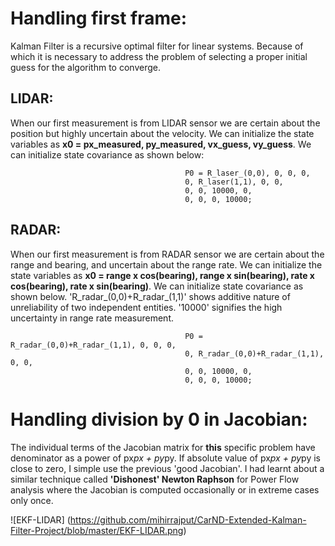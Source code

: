 # Handling first frame:
Kalman Filter is a recursive optimal filter for linear systems. Because of which it is necessary to address the problem of selecting a proper initial guess for the algorithm to converge.
## LIDAR:
When our first measurement is from LIDAR sensor we are certain about the position but highly uncertain about the velocity.
We can initialize the state variables as **x0 = px_measured, py_measured, vx_guess, vy_guess**.
We can initialize state covariance as shown below:
                             
                                           P0 = R_laser_(0,0), 0, 0, 0,
                                           0, R_laser(1,1), 0, 0,
                                           0, 0, 10000, 0,
                                           0, 0, 0, 10000;
## RADAR:
When our first measurement is from RADAR sensor we are certain about the range and bearing, and uncertain about the range rate. We can initialize the state variables as **x0 = range x cos(bearing), range x sin(bearing), rate x cos(bearing), rate x sin(bearing)**.
We can initialize state covariance as shown below. 'R_radar_(0,0)+R_radar_(1,1)' shows additive nature of unreliability of two independent entities. '10000' signifies the high uncertainty in range rate measurement.
                             
                                           P0 = R_radar_(0,0)+R_radar_(1,1), 0, 0, 0,
                                           0, R_radar_(0,0)+R_radar_(1,1), 0, 0,
                                           0, 0, 10000, 0,
                                           0, 0, 0, 10000;
# Handling division by 0 in Jacobian:
The individual terms of the Jacobian matrix for **this** specific problem have denominator as a power of px*px + py*py. If absolute value of px*px + py*py is close to zero, I simple use the previous 'good Jacobian'. I had learnt about a similar technique called **'Dishonest' Newton Raphson** for Power Flow analysis where the Jacobian is computed occasionally or in extreme cases only once.

![EKF-LIDAR]
(https://github.com/mihirrajput/CarND-Extended-Kalman-Filter-Project/blob/master/EKF-LIDAR.png)
